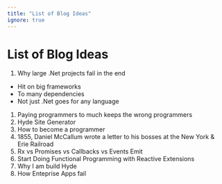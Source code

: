 ```yaml
---
title: "List of Blog Ideas"
ignore: true
---
```


# List of Blog Ideas

1. Why large .Net projects fail in the end
  - Hit on big frameworks
  - To many dependencies
  - Not just .Net goes for any language
1. Paying programmers to much keeps the wrong programmers
1. Hyde Site Generator
1. How to become a programmer
1. 1855, Daniel McCallum wrote a letter to his bosses at the New York & Erie Railroad
1. Rx vs Promises vs Callbacks vs Events Emit
1. Start Doing Functional Programming with Reactive Extensions
1. Why I am build Hyde
1. How Enteprise Apps fail
